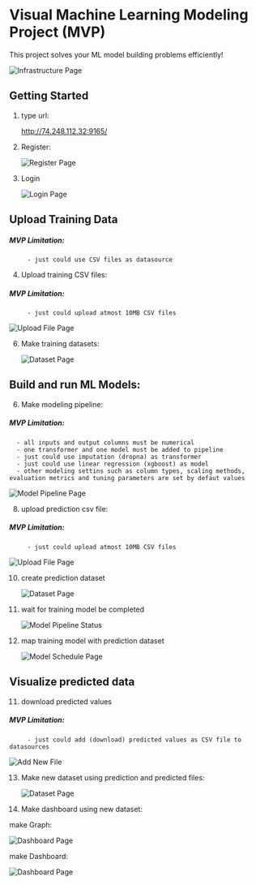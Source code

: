 # Visual Machine Learning Modeling Project (MVP)

This project solves your ML model building problems efficiently!

   ![Infrastructure Page](/images/infrastructure.gif "system infrastructure")

## Getting Started
1. type url:

   http://74.248.112.32:9165/   

2. Register:

   ![Register Page](/images/register.gif "user register")

3. Login

    ![Login Page](/images/login.gif "user login")

## Upload Training Data
##### MVP Limitation:
         - just could use CSV files as datasource
4. Upload training  CSV files:
##### MVP Limitation:
         - just could upload atmost 10MB CSV files

   ![Upload File Page](/images/train-file-slim.gif "upload train csv file")

6. Make training datasets:

    ![Dataset Page](/images/train-dataset.gif "create train dataset")

## Build and run ML Models:

6. Make modeling pipeline:
##### MVP Limitation:
      - all inputs and output columns must be numerical
      - one transformer and one model must be added to pipeline
      - just could use imputation (dropna) as transformer
      - just could use linear regression (xgboost) as model
      - other modeling settins such as column types, scaling methods, evaluation metrics and tuning parameters are set by defaut values
        
   ![Model Pipeline Page](/images/model-build-slim.gif "train linear regression model")

8. upload prediction csv file:
##### MVP Limitation:
         - just could upload atmost 10MB CSV files
   
   ![Upload File Page](/images/predict-file-slim.gif "upload prediction csv file")

10. create prediction dataset

     ![Dataset Page](/images/predict-dataset.gif "create prediction dataset")

11. wait for training model be completed

     ![Model Pipeline Status](/images/model-status.gif "model training status on server")

12. map training model with prediction dataset        

    ![Model Schedule Page](/images/model-scheduling-slim.gif "schedule prediction")

 
## Visualize predicted data 

11. download predicted values
##### MVP Limitation:
         - just could add (download) predicted values as CSV file to datasources
    
   ![Add New File](/images/predicted-download.gif "download predicted values as e new data source")

13. Make new dataset using prediction and predicted files:

     ![Dataset Page](/images/predicted-dataset.gif "create dataset of prediction and predicted values")

15. Make dashboard using new dataset:
    
   make Graph:
   
   ![Dashboard Page](/images/dashboard01.gif "create dashboard of predicted values")

   make Dashboard:
   
   ![Dashboard Page](/images/dashboard02.gif "create dashboard of predicted values")
   


























